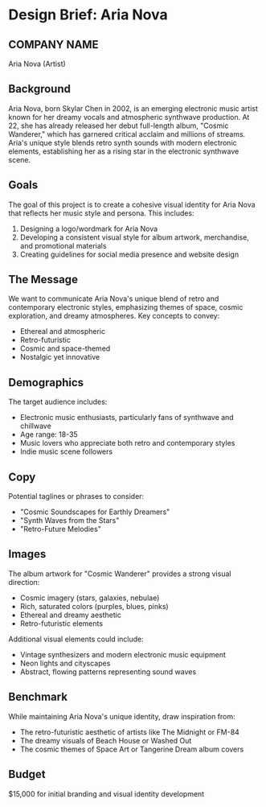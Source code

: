 # Design Brief: Aria Nova

## COMPANY NAME
Aria Nova (Artist)

## Background
Aria Nova, born Skylar Chen in 2002, is an emerging electronic music artist known for her dreamy vocals and atmospheric synthwave production. At 22, she has already released her debut full-length album, "Cosmic Wanderer," which has garnered critical acclaim and millions of streams. Aria's unique style blends retro synth sounds with modern electronic elements, establishing her as a rising star in the electronic synthwave scene.

## Goals
The goal of this project is to create a cohesive visual identity for Aria Nova that reflects her music style and persona. This includes:

1. Designing a logo/wordmark for Aria Nova
2. Developing a consistent visual style for album artwork, merchandise, and promotional materials
3. Creating guidelines for social media presence and website design

## The Message
We want to communicate Aria Nova's unique blend of retro and contemporary electronic styles, emphasizing themes of space, cosmic exploration, and dreamy atmospheres. Key concepts to convey:

- Ethereal and atmospheric
- Retro-futuristic
- Cosmic and space-themed
- Nostalgic yet innovative

## Demographics
The target audience includes:

- Electronic music enthusiasts, particularly fans of synthwave and chillwave
- Age range: 18-35
- Music lovers who appreciate both retro and contemporary styles
- Indie music scene followers

## Copy
Potential taglines or phrases to consider:

- "Cosmic Soundscapes for Earthly Dreamers"
- "Synth Waves from the Stars"
- "Retro-Future Melodies"

## Images
The album artwork for "Cosmic Wanderer" provides a strong visual direction:

- Cosmic imagery (stars, galaxies, nebulae)
- Rich, saturated colors (purples, blues, pinks)
- Ethereal and dreamy aesthetic
- Retro-futuristic elements

Additional visual elements could include:

- Vintage synthesizers and modern electronic music equipment
- Neon lights and cityscapes
- Abstract, flowing patterns representing sound waves

## Benchmark
While maintaining Aria Nova's unique identity, draw inspiration from:

- The retro-futuristic aesthetic of artists like The Midnight or FM-84
- The dreamy visuals of Beach House or Washed Out
- The cosmic themes of Space Art or Tangerine Dream album covers

## Budget
$15,000 for initial branding and visual identity development

